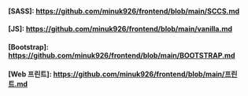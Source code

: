 [CSS]: <https://github.com/minuk926/frontend/blob/main/CSS.md>
#### [SASS]: https://github.com/minuk926/frontend/blob/main/SCCS.md
#### [JS]: https://github.com/minuk926/frontend/blob/main/vanilla.md
#### [Bootstrap]: https://github.com/minuk926/frontend/blob/main/BOOTSTRAP.md
#### [Web 프린트]: https://github.com/minuk926/frontend/blob/main/프린트.md
